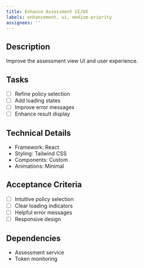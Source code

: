 ```yaml
---
title: Enhance Assessment UI/UX
labels: enhancement, ui, medium-priority
assignees: ''
---
```


## Description
Improve the assessment view UI and user experience.

## Tasks
- [ ] Refine policy selection
- [ ] Add loading states
- [ ] Improve error messages
- [ ] Enhance result display

## Technical Details
- Framework: React
- Styling: Tailwind CSS
- Components: Custom
- Animations: Minimal

## Acceptance Criteria
- [ ] Intuitive policy selection
- [ ] Clear loading indicators
- [ ] Helpful error messages
- [ ] Responsive design

## Dependencies
- Assessment service
- Token monitoring
